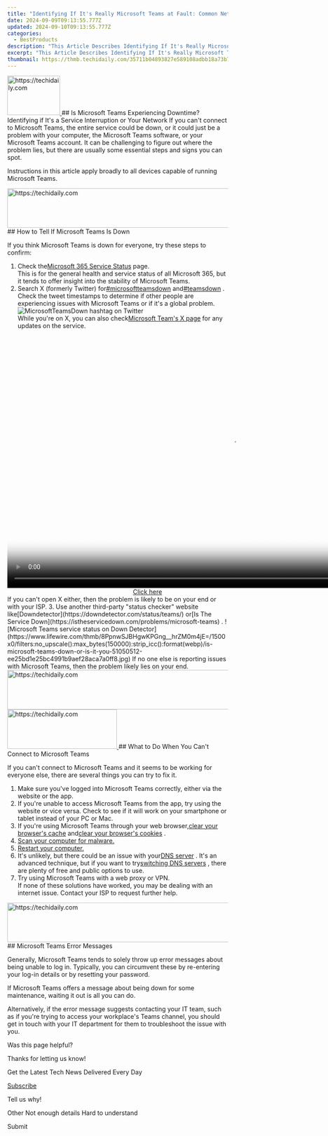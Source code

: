 ```yaml
---
title: "Identifying If It's Really Microsoft Teams at Fault: Common Network Misconceptions"
date: 2024-09-09T09:13:55.777Z
updated: 2024-09-10T09:13:55.777Z
categories:
  - BestProducts
description: "This Article Describes Identifying If It's Really Microsoft Teams at Fault: Common Network Misconceptions"
excerpt: "This Article Describes Identifying If It's Really Microsoft Teams at Fault: Common Network Misconceptions"
thumbnail: https://thmb.techidaily.com/35711b04893827e589108adbb18a73b7e3ecd093c90f2ad47957b85620005c06.png
---
```


<!-- affiliate ads begin -->
<a href="https://aligracehair.sjv.io/c/5597632/2135349/19272" target="_top" id="2135349">
  <img src="//a.impactradius-go.com/display-ad/19272-2135349" border="0" alt="https://techidaily.com" width="120" height="90"/>
</a>
<img height="0" width="0" src="https://aligracehair.sjv.io/i/5597632/2135349/19272" style="position:absolute;visibility:hidden;" border="0" />
<!-- affiliate ads end -->
## Is Microsoft Teams Experiencing Downtime? Identifying if It's a Service Interruption or Your Network
 If you can't connect to Microsoft Teams, the entire service could be down, or it could just be a problem with your computer, the Microsoft Teams software, or your Microsoft Teams account. It can be challenging to figure out where the problem lies, but there are usually some essential steps and signs you can spot.

 Instructions in this article apply broadly to all devices capable of running Microsoft Teams.

<!-- affiliate ads begin -->
<a href="https://ephamedtechinc.pxf.io/c/5597632/2130530/26400" target="_top" id="2130530">
  <img src="//a.impactradius-go.com/display-ad/26400-2130530" border="0" alt="https://techidaily.com" width="728" height="90"/>
</a>
<img height="0" width="0" src="https://ephamedtechinc.pxf.io/i/5597632/2130530/26400" style="position:absolute;visibility:hidden;" border="0" />
<!-- affiliate ads end -->
## How to Tell If Microsoft Teams Is Down

 If you think Microsoft Teams is down for everyone, try these steps to confirm:

1. Check the[Microsoft 365 Service Status](https://twitter.com/MSFT365Status) page.  
 This is for the general health and service status of all Microsoft 365, but it tends to offer insight into the stability of Microsoft Teams.
2. Search X (formerly Twitter) for[#microsoftteamsdown](https://twitter.com/hashtag/microsoftteamsdown) and[#teamsdown](https://twitter.com/hashtag/TeamsDown) . Check the tweet timestamps to determine if other people are experiencing issues with Microsoft Teams or if it's a global problem.  
![MicrosoftTeamsDown hashtag on Twitter](https://www.lifewire.com/thmb/_UxDi-CGP-cUbmhFgoAP4AgFGe4=/1500x0/filters:no_upscale():max_bytes(150000):strip_icc():format(webp)/is-microsoft-teams-down-or-is-it-you-51050511-505bb881bf924c189064924855fbb7c8.jpg)  
 While you're on X, you can also check[Microsoft Team's X page](https://twitter.com/MicrosoftTeams) for any updates on the service.  
<!-- affiliate ads begin -->
<span id="1492813">
					<video width="1024" height="576" style="cursor:pointer"
           poster="//a.impactradius-go.com/display-clicktoplayimage/1492813.png"
           onclick="if(!this.playClicked){this.play();this.setAttribute('controls',true);this.playClicked=true;}">
	   <source src="//a.impactradius-go.com/display-ad/14559-1492813">
	   <img src="//a.impactradius-go.com/display-clicktoplayimage/1492813.png" style="border: none; height: 100%; width: 100%; object-fit: contain">
	</video>
	<div style="width:640px;text-align:center"><a href="javascript:window.open(decodeURIComponent('https%3A%2F%2Fpropmoneyinc.pxf.io%2Fc%2F5597632%2F1492813%2F14559'), '_blank');void(0);">Click here</a></div>
</span>
<img height="0" width="0" src="https://imp.pxf.io/i/5597632/1492813/14559" style="position:absolute;visibility:hidden;" border="0" />
<!-- affiliate ads end -->
 If you can't open X either, then the problem is likely to be on your end or with your ISP.
3. Use another third-party "status checker" website like[Downdetector](https://downdetector.com/status/teams/) or[Is The Service Down](https://istheservicedown.com/problems/microsoft-teams) .  
![Microsoft Teams service status on Down Detector](https://www.lifewire.com/thmb/8PpnwSJBHgwKPGng__hrZM0m4jE=/1500x0/filters:no_upscale():max_bytes(150000):strip_icc():format(webp)/is-microsoft-teams-down-or-is-it-you-51050512-ee25bd1e25bc4991b9aef28aca7a0ff8.jpg)  
 If no one else is reporting issues with Microsoft Teams, then the problem likely lies on your end.
<!-- affiliate ads begin -->
<a href="https://appsumo.8odi.net/c/5597632/2130869/7443" target="_top" id="2130869">
  <img src="//a.impactradius-go.com/display-ad/7443-2130869" border="0" alt="https://techidaily.com" width="600" height="90"/>
</a>
<img height="0" width="0" src="https://appsumo.8odi.net/i/5597632/2130869/7443" style="position:absolute;visibility:hidden;" border="0" />
<!-- affiliate ads end -->

<!-- affiliate ads begin -->
<a href="https://aligracehair.sjv.io/c/5597632/2115930/19272" target="_top" id="2115930">
  <img src="//a.impactradius-go.com/display-ad/19272-2115930" border="0" alt="https://techidaily.com" width="250" height="90"/>
</a>
<img height="0" width="0" src="https://aligracehair.sjv.io/i/5597632/2115930/19272" style="position:absolute;visibility:hidden;" border="0" />
<!-- affiliate ads end -->
## What to Do When You Can't Connect to Microsoft Teams

 If you can't connect to Microsoft Teams and it seems to be working for everyone else, there are several things you can try to fix it.

1. Make sure you've logged into Microsoft Teams correctly, either via the website or the app.
2. If you're unable to access Microsoft Teams from the app, try using the website or vice versa. Check to see if it will work on your smartphone or tablet instead of your PC or Mac.
3. If you're using Microsoft Teams through your web browser,[clear your browser's cache](https://www.lifewire.com/how-to-clear-cache-2617980) and[clear your browser's cookies](https://www.lifewire.com/how-to-delete-cookies-2617981) .
4. [Scan your computer for malware.](https://www.lifewire.com/properly-scan-your-computer-for-viruses-and-other-malware-2624526)
5. [Restart your computer.](https://www.lifewire.com/how-to-reboot-a-computer-2624568)
6. It's unlikely, but there could be an issue with your[DNS server](https://www.lifewire.com/what-is-a-dns-server-2625854) . It's an advanced technique, but if you want to try[switching DNS servers](https://www.lifewire.com/how-to-change-dns-server-settings-2617979) , there are plenty of free and public options to use.
7. Try using Microsoft Teams with a web proxy or VPN.  
 If none of these solutions have worked, you may be dealing with an internet issue. Contact your ISP to request further help.

<!-- affiliate ads begin -->
<a href="https://unicoeye.pxf.io/c/5597632/2134490/18498" target="_top" id="2134490">
  <img src="//a.impactradius-go.com/display-ad/18498-2134490" border="0" alt="https://techidaily.com" width="728" height="90"/>
</a>
<img height="0" width="0" src="https://unicoeye.pxf.io/i/5597632/2134490/18498" style="position:absolute;visibility:hidden;" border="0" />
<!-- affiliate ads end -->
## Microsoft Teams Error Messages

 Generally, Microsoft Teams tends to solely throw up error messages about being unable to log in. Typically, you can circumvent these by re-entering your log-in details or by resetting your password.

 If Microsoft Teams offers a message about being down for some maintenance, waiting it out is all you can do.

 Alternatively, if the error message suggests contacting your IT team, such as if you're trying to access your workplace's Teams channel, you should get in touch with your IT department for them to troubleshoot the issue with you.

Was this page helpful?

Thanks for letting us know!

 Get the Latest Tech News Delivered Every Day

[Subscribe](https://www.lifewire.com/#)

Tell us why!

 Other  Not enough details  Hard to understand

 Submit

<ins class="adsbygoogle"
     style="display:block"
     data-ad-format="autorelaxed"
     data-ad-client="ca-pub-7571918770474297"
     data-ad-slot="1223367746"></ins>



<ins class="adsbygoogle"
     style="display:block"
     data-ad-client="ca-pub-7571918770474297"
     data-ad-slot="8358498916"
     data-ad-format="auto"
     data-full-width-responsive="true"></ins>


